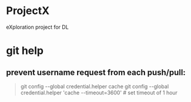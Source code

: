 # ProjectX
eXploration project for DL

# git help

## prevent username request from each push/pull:
 > git config --global credential.helper cache
 >  git config --global credential.helper 'cache --timeout=3600' # set timeout of 1 hour
